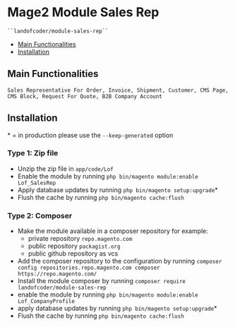 # Mage2 Module Sales Rep

    ``landofcoder/module-sales-rep``

 - [Main Functionalities](#markdown-header-main-functionalities)
 - [Installation](#markdown-header-installation)

## Main Functionalities
    Sales Representative For Order, Invoice, Shipment, Customer, CMS Page, CMS Block, Request For Quote, B2B Company Account

## Installation
\* = in production please use the `--keep-generated` option

### Type 1: Zip file

 - Unzip the zip file in `app/code/Lof`
 - Enable the module by running `php bin/magento module:enable Lof_SalesRep`
 - Apply database updates by running `php bin/magento setup:upgrade`\*
 - Flush the cache by running `php bin/magento cache:flush`

### Type 2: Composer

 - Make the module available in a composer repository for example:
    - private repository `repo.magento.com`
    - public repository `packagist.org`
    - public github repository as vcs
 - Add the composer repository to the configuration by running `composer config repositories.repo.magento.com composer https://repo.magento.com/`
 - Install the module composer by running `composer require landofcoder/module-sales-rep`
 - enable the module by running `php bin/magento module:enable Lof_CompanyProfile`
 - apply database updates by running `php bin/magento setup:upgrade`\*
 - Flush the cache by running `php bin/magento cache:flush`


